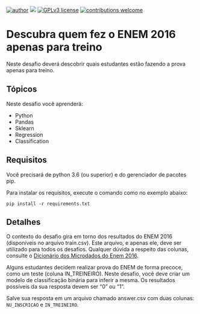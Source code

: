 [![author](https://img.shields.io/badge/author-Eduardo%20Almeida-red.svg)](https://www.linkedin.com/in/eduardo-almeida-814a676a/) [![](https://img.shields.io/badge/python-3.7+-blue.svg)](https://www.python.org/downloads/release/python-365/) [![GPLv3 license](https://img.shields.io/badge/License-GPLv3-blue.svg)](http://perso.crans.org/besson/LICENSE.html) [![contributions welcome](https://img.shields.io/badge/contributions-welcome-brightgreen.svg?style=flat)](https://github.com/karinnecristina/Data-Science)

# Descubra quem fez o ENEM 2016 apenas para treino

Neste desafio deverá descobrir quais estudantes estão fazendo a prova apenas para treino.

## Tópicos

Neste desafio você aprenderá:

- Python
- Pandas
- Sklearn
- Regression
- Classification

## Requisitos

Você precisará de python 3.6 (ou superior) e do gerenciador de pacotes pip.

Para instalar os requisitos, execute o comando como no exemplo abaixo:

    pip install -r requirements.txt

## Detalhes

O contexto do desafio gira em torno dos resultados do ENEM 2016 (disponíveis no arquivo train.csv). Este arquivo, e apenas ele, deve ser utilizado para todos os desafios. Qualquer dúvida a respeito das colunas, consulte o [Dicionário dos Microdados do Enem 2016](https://s3-us-west-1.amazonaws.com/acceleration-assets-highway/data-science/dicionario-de-dados.zip).

Alguns estudantes decidem realizar prova do ENEM de forma precoce, como um teste (coluna IN_TREINEIRO). Neste desafio, você deve criar um modelo de classificação binária para inferir a mesma. Os resultados possíveis da sua resposta devem ser “0” ou “1”.

Salve sua resposta em um arquivo chamado answer.csv com duas colunas: `NU_INSCRICAO` e `IN_TREINEIRO`.
